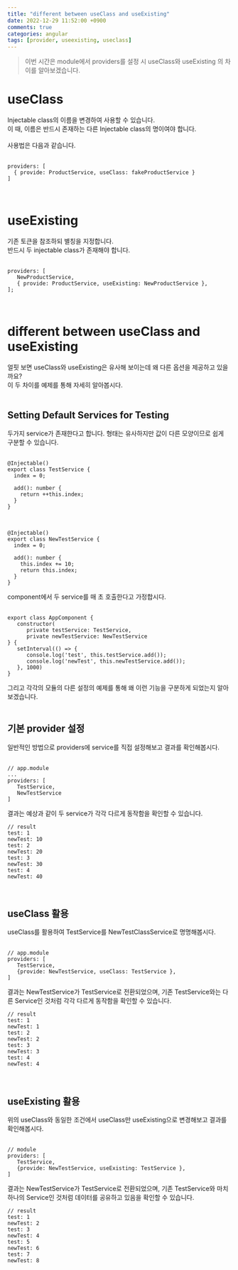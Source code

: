 ```yaml
---
title: "different between useClass and useExisting"
date: 2022-12-29 11:52:00 +0900
comments: true
categories: angular
tags: [provider, useexisting, useclass]
---
```


> 이번 시간은 module에서 providers를 설정 시 useClass와 useExisting 의 차이를 알아보겠습니다.


# useClass
Injectable class의 이름을 변경하여 사용할 수 있습니다.<br/>
이 때, 이름은 반드시 존재하는 다른 Injectable class의 명이여야 합니다.<br/>
<br/>
사용법은 다음과 같습니다.<br/>
<br/>
```tsx
providers: [
  { provide: ProductService, useClass: fakeProductService }
]
```
<br/>

# useExisting
기존 토큰을 참조하되 별칭을 지정합니다.<br/>
반드시 두 injectable class가 존재해야 합니다.<br/>
<br/>
```tsx
providers: [
   NewProductService,
   { provide: ProductService, useExisting: NewProductService },
];
```
<br/>

# different between useClass and useExisting
얼핏 보면 useClass와 useExisting은 유사해 보이는데 왜 다른 옵션을 제공하고 있을까요?<br/>
이 두 차이를 예제를 통해 자세히 알아봅시다.<br/>
<br/>

## Setting Default Services for Testing
두가지 service가 존재한다고 합니다. 형태는 유사하지만 값이 다른 모양이므로 쉽게 구분할 수 있습니다.<br/>
<br/>

```tsx
@Injectable()
export class TestService {
  index = 0;

  add(): number {
    return ++this.index;
  }
}
```
<br/>

```tsx
@Injectable()
export class NewTestService {
  index = 0;

  add(): number {
    this.index += 10;
    return this.index;
  }
}
```

component에서 두 service를 매 초 호출한다고 가정합시다.<br/>
<br/>

```tsx
export class AppComponent {
   constructor(
      private testService: TestService,
      private newTestService: NewTestService
} {
   setInterval(() => {
      console.log('test', this.testService.add());
      console.log('newTest', this.newTestService.add());
   }, 1000)
}
```

그리고 각각의 모듈의 다른 설정의 예제를 통해 왜 이런 기능을 구분하게 되었는지 알아보겠습니다.<br/>
<br/>

## 기본 provider 설정
일반적인 방법으로 providers에 service를 직접 설정해보고 결과를 확인해봅시다.<br/>
<br/>

```tsx
// app.module
...
providers: [
   TestService,
   NewTestService
]
```

결과는 예상과 같이 두 service가 각각 다르게 동작함을 확인할 수 있습니다.<br/>
```
// result
test: 1
newTest: 10
test: 2
newTest: 20
test: 3
newTest: 30
test: 4
newTest: 40
```
<br/>

## useClass 활용
useClass를 활용하여 TestService를 NewTestClassService로 명명해봅시다.<br/>
<br/>

```tsx
// app.module
providers: [
   TestService,
   {provide: NewTestService, useClass: TestService },
]
```

결과는 NewTestService가 TestService로 전환되었으며, 기존 TestService와는 다른 Service인 것처럼 각각 다르게 동작함을 확인할 수 있습니다.<br/>
```
// result
test: 1
newTest: 1
test: 2
newTest: 2
test: 3
newTest: 3
test: 4
newTest: 4
```
<br/>

## useExisting 활용
위의 useClass와 동일한 조건에서 useClass만 useExisting으로 변경해보고 결과를 확인해봅시다.<br/>
<br/>

```tsx
// module
providers: [
   TestService,
   {provide: NewTestService, useExisting: TestService },
]
```

결과는 NewTestService가 TestService로 전환되었으며, 기존 TestService와 마치 하나의 Service인 것처럼 데이터를 공유하고 있음을 확인할 수 있습니다. <br/>

```
// result
test: 1
newTest: 2
test: 3
newTest: 4
test: 5
newTest: 6
test: 7
newTest: 8
``` 

